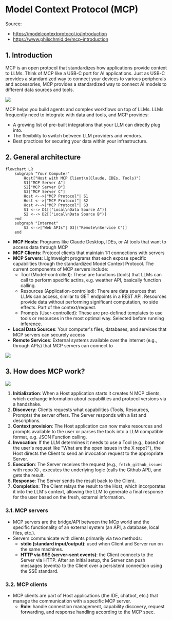 # Model Context Protocol (MCP)

Source:

- <https://modelcontextprotocol.io/introduction>
- <https://www.philschmid.de/mcp-introduction>

## 1. Introduction

MCP is an open protocol that standardizes how applications provide context to LLMs. Think of MCP like a USB-C port for AI applications. Just as USB-C provides a standardized way to connect your devices to various peripherals and accessories, MCP provides a standardized way to connect AI models to different data sources and tools.

![](https://www.philschmid.de/static/blog/mcp-introduction/api.png)

MCP helps you build agents and complex workflows on top of LLMs. LLMs frequently need to integrate with data and tools, and MCP provides:

- A growing list of pre-built integrations that your LLM can directly plug into.
- The flexibility to switch between LLM providers and vendors.
- Best practices for securing your data within your infrastructure.

## 2. General architecture

```mermaid
flowchart LR
    subgraph "Your Computer"
        Host["Host with MCP Client\n(Claude, IDEs, Tools)"]
        S1["MCP Server A"]
        S2["MCP Server B"]
        S3["MCP Server C"]
        Host <-->|"MCP Protocol"| S1
        Host <-->|"MCP Protocol"| S2
        Host <-->|"MCP Protocol"| S3
        S1 <--> D1[("Local\nData Source A")]
        S2 <--> D2[("Local\nData Source B")]
    end
    subgraph "Internet"
        S3 <-->|"Web APIs"| D3[("Remote\nService C")]
    end
```

- **MCP Hosts**: Programs like Claude Desktop, IDEs, or AI tools that want to access data through MCP
- **MCP Clients**: Protocol clients that maintain 1:1 connections with servers
- **MCP Servers**: Lightweight programs that each expose specific capabilities through the standardized Model Context Protocol. The current components of MCP servers include:
  - Tool (Model-controlled): These are functions (tools) that LLMs can call to perform specific actins, e.g. weather API, basically function calling.
  - Resources (Application-controlled): There are data sources that LLMs can access, similar to GET endpoints in a REST API. Resources provide data without performing significant computation, no side effects. Part of the context/request.
  - Prompts (User-controlled): These are pre-defined templates to use tools or resources in the most optimal way. Selected before running inference.
- **Local Data Sources**: Your computer's files, databases, and services that MCP servers can securely access
- **Remote Services**: External systems available over the internet (e.g., through APIs) that MCP servers can connect to

![](https://www.philschmid.de/static/blog/mcp-introduction/overview.png)

## 3. How does MCP work?

![](https://www.philschmid.de/static/blog/mcp-introduction/architecture.png)

1. **Initialization**: When a Host application starts it creates N MCP clients, which exchange information about capabilities and protocol versions via a handshake.
2. **Discovery**: Clients requests what capabilities (Tools, Resources, Prompts) the server offers. The Server responds with a list and descriptions.
3. **Context provision**: The Host application can now make resources and prompts available to the user or parses the tools into a LLM compatible format, e.g. JSON Function calling.
4. **Invocation**: If the LLM determines it needs to use a Tool (e.g., based on the user's request like "What are the open issues in the X repo?"), the Host directs the Client to send an invocation request to the appropriate Server.
5. **Execution**: The Server receives the request (e.g., `fetch_github_issues` with repo X) , executes the underlying logic (calls the Github API), and gets the result.
6. **Response**: The Server sends the result back to the Client.
7. **Completion**: The Client relays the result to the Host, which incorporates it into the LLM's context, allowing the LLM to generate a final response for the user based on the fresh, external information.

### 3.1. MCP servers

- MCP servers are the bridge/API between the MCp world and the specific functionality of an external system (an API, a database, local files, etc.).
- Servers communicate with clients primarily via two methods:
  - **stdio (standard input/output)**: used when Client and Server run on the same machines.
  - **HTTP via SSE (server-sent events)**: the Client connects to the Server via HTTP. After an initial setup, the Server can push messages (events) to the Client over a persistent connection using the SSE standard.

### 3.2. MCP clients

- MCP clients are part of Host applications (the IDE, chatbot, etc.) that manage the communication with a specific MCP server.
  - **Role**: handle connection management, capability discovery, request forwarding, and response handling according to the MCP spec.
